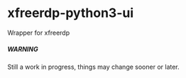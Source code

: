 # xfreerdp-python3-ui

Wrapper for xfreerdp

##### WARNING #####
Still a work in progress, things may change sooner or later.
